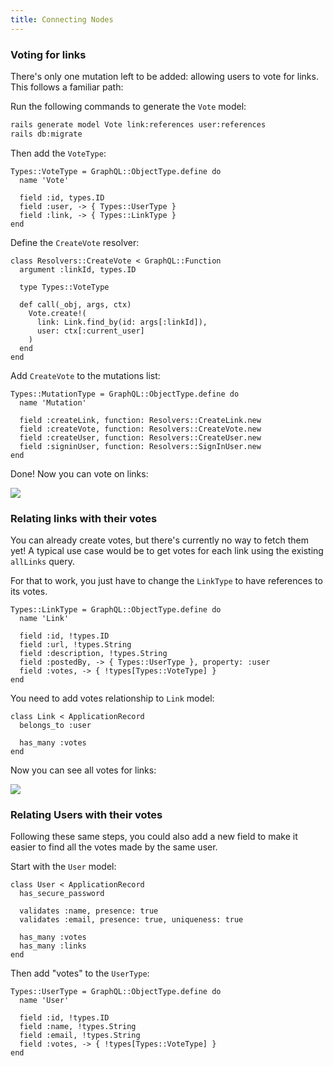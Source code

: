 ```yaml
---
title: Connecting Nodes
---
```


### Voting for links

There's only one mutation left to be added: allowing users to vote for links. This follows a familiar path:

<Instruction>

Run the following commands to generate the `Vote` model:

```bash
rails generate model Vote link:references user:references
rails db:migrate
```

</Instruction>

<Instruction>

Then add the `VoteType`:

```ruby(path="app/graphql/types/vote_type.rb")
Types::VoteType = GraphQL::ObjectType.define do
  name 'Vote'

  field :id, types.ID
  field :user, -> { Types::UserType }
  field :link, -> { Types::LinkType }
end
```

</Instruction>

<Instruction>

Define the `CreateVote` resolver:

```ruby(path="app/graphql/resolver/create_vote.rb")
class Resolvers::CreateVote < GraphQL::Function
  argument :linkId, types.ID

  type Types::VoteType

  def call(_obj, args, ctx)
    Vote.create!(
      link: Link.find_by(id: args[:linkId]),
      user: ctx[:current_user]
    )
  end
end
```

</Instruction>

<Instruction>

Add `CreateVote` to the mutations list:

```ruby(path="app/graphql/types/mutation_type.rb")
Types::MutationType = GraphQL::ObjectType.define do
  name 'Mutation'

  field :createLink, function: Resolvers::CreateLink.new
  field :createVote, function: Resolvers::CreateVote.new
  field :createUser, function: Resolvers::CreateUser.new
  field :signinUser, function: Resolvers::SignInUser.new
end
```

</Instruction>

Done! Now you can vote on links:

![](http://i.imgur.com/gHIj7ZW.png)

### Relating links with their votes

You can already create votes, but there's currently no way to fetch them yet! A typical use case would be to get votes for each link using the existing `allLinks` query.

<Instruction>

For that to work, you just have to change the `LinkType` to have references to its votes.

```ruby(path="app/graphql/types/link_type.rb")
Types::LinkType = GraphQL::ObjectType.define do
  name 'Link'

  field :id, !types.ID
  field :url, !types.String
  field :description, !types.String
  field :postedBy, -> { Types::UserType }, property: :user
  field :votes, -> { !types[Types::VoteType] }
end
```

</Instruction>

<Instruction>

You need to add votes relationship to `Link` model:

```ruby(path="app/model/link.rb")
class Link < ApplicationRecord
  belongs_to :user

  has_many :votes
end
```

</Instruction>

Now you can see all votes for links:

![](http://i.imgur.com/ZqezkWV.png)

### Relating Users with their votes

Following these same steps, you could also add a new field to make it easier to find all the votes made by the same user.

<Instruction>

Start with the `User` model:

```ruby(path="app/model/user.rb")
class User < ApplicationRecord
  has_secure_password

  validates :name, presence: true
  validates :email, presence: true, uniqueness: true

  has_many :votes
  has_many :links
end
```

</Instruction>

<Instruction>

Then add "votes" to the `UserType`:

```ruby(path="app/graphql/types/user_type.rb")
Types::UserType = GraphQL::ObjectType.define do
  name 'User'

  field :id, !types.ID
  field :name, !types.String
  field :email, !types.String
  field :votes, -> { !types[Types::VoteType] }
end
```

</Instruction>


